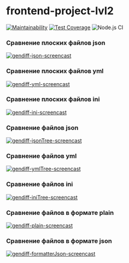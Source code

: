 # frontend-project-lvl2

[![Maintainability](https://api.codeclimate.com/v1/badges/9a9b860bc33a1f657bcd/maintainability)](https://codeclimate.com/github/olekhova/frontend-project-lvl2/maintainability)
[![Test Coverage](https://api.codeclimate.com/v1/badges/9a9b860bc33a1f657bcd/test_coverage)](https://codeclimate.com/github/olekhova/frontend-project-lvl2/test_coverage)
![Node.js CI](https://github.com/olekhova/frontend-project-lvl2/workflows/Node.js%20CI/badge.svg)

### Сравнение плоских файлов json
[![gendiff-json-screencast](https://asciinema.org/a/gtSJFkwDwi0T8SAvGO6Zeg6WP.png)](https://asciinema.org/a/gtSJFkwDwi0T8SAvGO6Zeg6WP)

 ### Сравнение плоских файлов yml
[![gendiff-yml-screencast](https://asciinema.org/a/zCic7dvqqxbNAC992Nt7QZrnx.png)](https://asciinema.org/a/zCic7dvqqxbNAC992Nt7QZrnx)

 ### Сравнение плоских файлов ini
[![gendiff-ini-screencast](https://asciinema.org/a/OLXCoVj0Kgf84s88TSxVE0b54.png)](https://asciinema.org/a/OLXCoVj0Kgf84s88TSxVE0b54)

### Сравнение файлов json
[![gendiff-jsonTree-screencast](https://asciinema.org/a/3i01eNgItwxV90H4nkiE7PSkk.png)](https://asciinema.org/a/3i01eNgItwxV90H4nkiE7PSkk)

### Сравнение файлов yml
[![gendiff-ymlTree-screencast](https://asciinema.org/a/pmxrwQwfFH4bnsLtzfOxNtIhW.png)](https://asciinema.org/a/pmxrwQwfFH4bnsLtzfOxNtIhW)

### Сравнение файлов ini
[![gendiff-iniTree-screencast](https://asciinema.org/a/U2Loc4uTKA7gPrmePcevSkH24.png)](https://asciinema.org/a/U2Loc4uTKA7gPrmePcevSkH24)

### Сравнение файлов в формате plain
[![gendiff-plain-screencast](https://asciinema.org/a/yQDwBY0JRLXpDprsrpilvc2XQ.png)](https://asciinema.org/a/yQDwBY0JRLXpDprsrpilvc2XQ)

### Сравнение файлов в формате json
[![gendiff-formatterJson-screencast](https://asciinema.org/a/1sguQ8LHmfjnp26pSkavcOETs.png)](https://asciinema.org/a/1sguQ8LHmfjnp26pSkavcOETs)